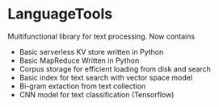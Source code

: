 # LanguageTools

Multifunctional library for text processing. Now contains

- Basic serverless KV store written in Python
- Basic MapReduce Written in Python
- Corpus storage for efficient loading from disk and search
- Basic index for text search with vector space model
- Bi-gram extaction from text collection
- CNN model for text classification (Tensorflow)

